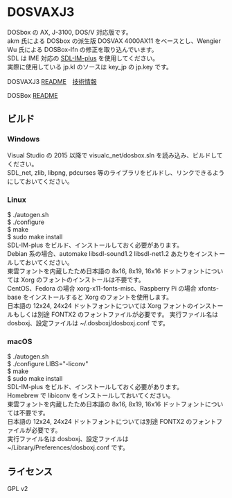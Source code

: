 DOSVAXJ3
====

DOSbox の AX, J-3100, DOS/V 対応版です。  
akm 氏による DOSbox の派生版 DOSVAX 4000AX11 をベースとし、Wengier Wu 氏による DOSBox-lfn の修正を取り込んでいます。  
SDL は IME 対応の [SDL-IM-plus](https://github.com/nanshiki/SDL-IM-plus) を使用してください。  
実際に使用している jp.kl のソースは key_jp の jp.key です。  

DOSVAXJ3 [README](https://github.com/nanshiki/DOSVAXJ3/blob/master/README.txt)　[技術情報](https://github.com/nanshiki/DOSVAXJ3/blob/master/Knowledge.txt)  

DOSBox [README](https://github.com/nanshiki/DOSVAXJ3/blob/master/README_DOSBox.txt)  

## ビルド
### Windows  
Visual Studio の 2015 以降で visualc_net/dosbox.sln を読み込み、ビルドしてください。  
SDL_net, zlib, libpng, pdcurses 等のライブラリをビルドし、リンクできるようにしておいてください。  

### Linux  
$ ./autogen.sh  
$ ./configure  
$ make  
$ sudo make install  
SDL-IM-plus をビルド、インストールしておく必要があります。  
Debian 系の場合、automake libsdl-sound1.2 libsdl-net1.2 あたりをインストールしておいてください。  
東雲フォントを内蔵したため日本語の 8x16, 8x19, 16x16 ドットフォントについては Xorg のフォントのインストールは不要です。  
CentOS、Fedora の場合 xorg-x11-fonts-misc、Raspberry Pi の場合 xfonts-base をインストールすると Xorg のフォントを使用します。  
日本語の 12x24, 24x24 ドットフォントについては Xorg フォントのインストールもしくは別途 FONTX2 のフォントファイルが必要です。
実行ファイル名は dosboxj、設定ファイルは ~/.dosboxj/dosboxj.conf です。

### macOS  
$ ./autogen.sh  
$ ./configure LIBS="-liconv"  
$ make  
$ sudo make install  
SDL-IM-plus をビルド、インストールしておく必要があります。  
Homebrew で libiconv をインストールしておいてください。  
東雲フォントを内蔵したため日本語の 8x16, 8x19, 16x16 ドットフォントについては不要です。  
日本語の 12x24, 24x24 ドットフォントについては別途 FONTX2 のフォントファイルが必要です。  
実行ファイル名は dosboxj、設定ファイルは ~/Library/Preferences/dosboxj.conf です。  

## ライセンス
GPL v2
